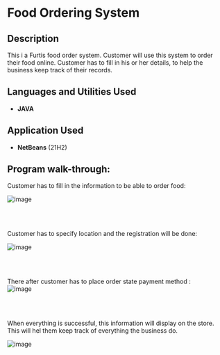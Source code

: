 <h1>Food Ordering System</h1>

<h2>Description</h2>
This i a Furtis food order system. Customer will use this system to order their food
online. Customer has to fill in his or her details, to help the business keep track 
of their records.
<br />


<h2>Languages and Utilities Used</h2>



- <b>JAVA</b> 



<h2>Application Used</h2>



-	<b>NetBeans</b> (21H2)



<h2>Program walk-through:</h2>



<p align=”center”>

Customer has to fill in the information to be able to order food: <br/>


![image](https://github.com/user-attachments/assets/9b6e9049-c8d5-4b49-9a6f-4bb945090ffd)

<br />

<br />

Customer has to specify location and the registration will be done:  <br/>


![image](https://github.com/user-attachments/assets/d463f3c2-aedf-46f7-be17-8b86277d2bd3)

<br />

<br />

There after customer has to place order state payment method : <br/>
![image](https://github.com/user-attachments/assets/3a591744-d136-40b1-90f6-3432bb6066f8)


<br />

<br />

When everything is successful, this information will display on the store. This will hel them
keep track of everything the business do.<br/>

![image](https://github.com/user-attachments/assets/129beb64-60c1-452d-8f11-e524c921f58b)

<br />

<br />

<br/>





